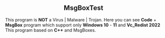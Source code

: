 <h2 align="center">MsgBoxTest</h2>

This program is **NOT** a Virus | Malware | Trojan. Here you can see **Code** + **MsgBox** program which support only **Windows 10** - **11** and **Vc_Redist 2022**
This program based on **C++** and MsgBoxes.
